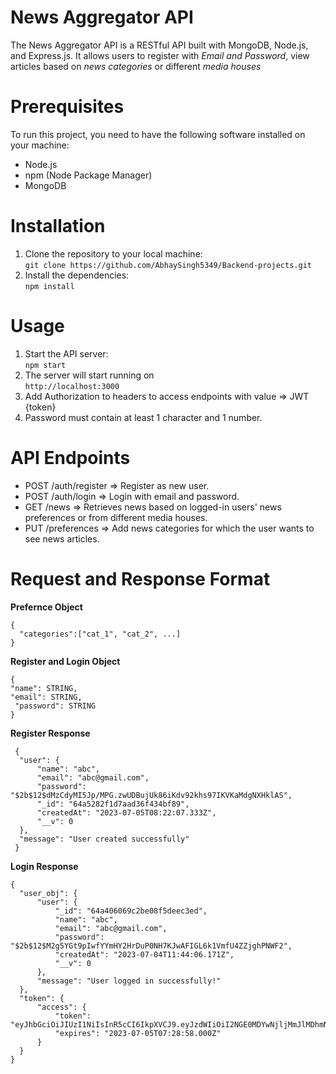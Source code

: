 # News Aggregator API
The News Aggregator API is a RESTful API built with MongoDB, Node.js, and Express.js. It allows users to register with *Email and Password*, view articles based on *news categories* or different *media houses*

# Prerequisites
To run this project, you need to have the following software installed on your machine:
* Node.js 
* npm (Node Package Manager)
* MongoDB

# Installation
1. Clone the repository to your local machine:<br />
   ```git clone https://github.com/AbhaySingh5349/Backend-projects.git```
2. Install the dependencies:<br />
   ```npm install```

# Usage
1. Start the API server:<br />
   ``` npm start ```
2. The server will start running on<br />
   ``` http://localhost:3000 ```
3. Add Authorization to headers to access endpoints with value => JWT {token}
4. Password must contain at least 1 character and 1 number.

# API Endpoints
* POST /auth/register => Register as new user.
* POST /auth/login => Login with email and password.
* GET /news => Retrieves news based on logged-in users' news preferences or from different media houses.
* PUT /preferences => Add news categories for which the user wants to see news articles.

# Request and Response Format

  **Prefernce Object**
  
  ```
  {
    "categories":["cat_1", "cat_2", ...]
  }
  ```

  **Register and Login Object**
 
  ```
  {
  "name": STRING,
  "email": STRING,
   "password": STRING
  }
```

  **Register Response**
  
  ```
   {
    "user": {
        "name": "abc",
        "email": "abc@gmail.com",
        "password": "$2b$12$dMzCdyMI5Jp/MPG.zwUDBujUk86iKdv92khs97IKVKaMdgNXHklAS",
        "_id": "64a5282f1d7aad36f434bf89",
        "createdAt": "2023-07-05T08:22:07.333Z",
        "__v": 0
    },
    "message": "User created successfully"
   }
  ```

  **Login Response**
  
  ```
  {
    "user_obj": {
        "user": {
            "_id": "64a406069c2be08f5deec3ed",
            "name": "abc",
            "email": "abc@gmail.com",
            "password": "$2b$12$M2g5YGt9pIwfYYmHY2HrDuP0NH7KJwAFIGL6k1VmfU4ZZjghPNWF2",
            "createdAt": "2023-07-04T11:44:06.171Z",
            "__v": 0
        },
        "message": "User logged in successfully!"
    },
    "token": {
        "access": {
            "token": "eyJhbGciOiJIUzI1NiIsInR5cCI6IkpXVCJ9.eyJzdWIiOiI2NGE0MDYwNjljMmJlMDhmNWRlZWMzZWQiLCJ0eXBlIjoiYWNjZXNzIiwiaWF0IjoxNjg4NTM4NTM4LCJleHAiOjE2ODg1NDIxMzh9.2UrKkCbMGLkxI8QPD92CWb59kRimNeD5wcCVP_bJYxo",
            "expires": "2023-07-05T07:28:58.000Z"
        }
    }
}

```
   
